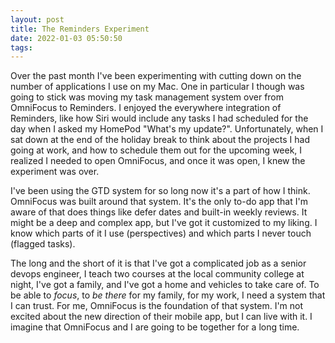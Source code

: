 ```yaml
---
layout: post
title: The Reminders Experiment
date: 2022-01-03 05:50:50
tags: 
---
```


Over the past month I've been experimenting with cutting down on the number of applications I use on my Mac. One in particular I though was going to stick was moving my task management system over from OmniFocus to Reminders. I enjoyed the everywhere integration of Reminders, like how Siri would include any tasks I had scheduled for the day when I asked my HomePod "What's my update?". Unfortunately, when I sat down at the end of the holiday break to think about the projects I had going at work, and how to schedule them out for the upcoming week, I realized I needed to open OmniFocus, and once it was open, I knew the experiment was over. 

I've been using the GTD system for so long now it's a part of how I think. OmniFocus was built around that system. It's the only to-do app that I'm aware of that does things like defer dates and built-in weekly reviews. It might be a deep and complex app, but I've got it customized to my liking. I know which parts of it I use (perspectives) and which parts I never touch (flagged tasks). 

The long and the short of it is that I've got a complicated job as a senior devops engineer, I teach two courses at the local community college at night, I've got a family, and I've got a home and vehicles to take care of. To be able to *focus*, to *be there* for my family, for my work, I need a system that I can trust. For me, OmniFocus is the foundation of that system. I'm not excited about the new direction of their mobile app, but I can live with it. I imagine that OmniFocus and I are going to be together for a long time.
